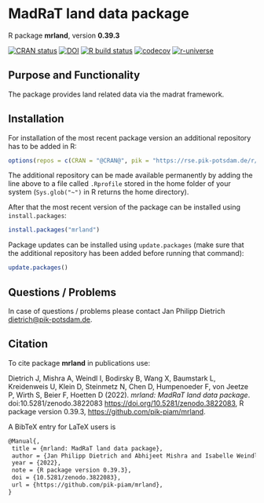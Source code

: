 # MadRaT land data package

R package **mrland**, version **0.39.3**

[![CRAN status](https://www.r-pkg.org/badges/version/mrland)](https://cran.r-project.org/package=mrland) [![DOI](https://zenodo.org/badge/DOI/10.5281/zenodo.3822083.svg)](https://doi.org/10.5281/zenodo.3822083) [![R build status](https://github.com/pik-piam/mrland/workflows/check/badge.svg)](https://github.com/pik-piam/mrland/actions) [![codecov](https://codecov.io/gh/pik-piam/mrland/branch/master/graph/badge.svg)](https://app.codecov.io/gh/pik-piam/mrland) [![r-universe](https://pik-piam.r-universe.dev/badges/mrland)](https://pik-piam.r-universe.dev/ui#builds)

## Purpose and Functionality

The package provides land related data via the madrat framework.


## Installation

For installation of the most recent package version an additional repository has to be added in R:

```r
options(repos = c(CRAN = "@CRAN@", pik = "https://rse.pik-potsdam.de/r/packages"))
```
The additional repository can be made available permanently by adding the line above to a file called `.Rprofile` stored in the home folder of your system (`Sys.glob("~")` in R returns the home directory).

After that the most recent version of the package can be installed using `install.packages`:

```r 
install.packages("mrland")
```

Package updates can be installed using `update.packages` (make sure that the additional repository has been added before running that command):

```r 
update.packages()
```

## Questions / Problems

In case of questions / problems please contact Jan Philipp Dietrich <dietrich@pik-potsdam.de>.

## Citation

To cite package **mrland** in publications use:

Dietrich J, Mishra A, Weindl I, Bodirsky B, Wang X, Baumstark L, Kreidenweis U, Klein D, Steinmetz N, Chen D, Humpenoeder F, von Jeetze P, Wirth S, Beier F, Hoetten D (2022). _mrland: MadRaT land data package_. doi:10.5281/zenodo.3822083 <https://doi.org/10.5281/zenodo.3822083>, R package version 0.39.3, <https://github.com/pik-piam/mrland>.

A BibTeX entry for LaTeX users is

 ```latex
@Manual{,
  title = {mrland: MadRaT land data package},
  author = {Jan Philipp Dietrich and Abhijeet Mishra and Isabelle Weindl and Benjamin Leon Bodirsky and Xiaoxi Wang and Lavinia Baumstark and Ulrich Kreidenweis and David Klein and Nele Steinmetz and David Chen and Florian Humpenoeder and Patrick {von Jeetze} and Stephen Wirth and Felicitas Beier and David Hoetten},
  year = {2022},
  note = {R package version 0.39.3},
  doi = {10.5281/zenodo.3822083},
  url = {https://github.com/pik-piam/mrland},
}
```
